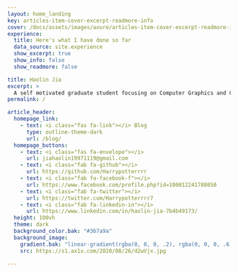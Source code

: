 ```yaml
---
layout: home_landing
key: articles-item-cover-excerpt-readmore-info
cover: /docs/assets/images/axure/articles-item-cover-excerpt-readmore-info.jpg
experience:
  title: Here's what I have done so far
  data_source: site.experience
  show_excerpt: true
  show_info: false
  show_readmore: false

title: Haolin Jia
excerpt: >
  A self motivated graduate student focusing on Computer Graphics and Computer Vision.
permalink: /

article_header:
  homepage_link:
    - text: <i class="fas fa-link"></i> Blog
      type: outline-theme-dark
      url: /blog/
  homepage_buttons:
    - text: <i class="fas fa-envelope"></i>
      url: jiahaolin19971119@gmail.com
    - text: <i class="fab fa-github"></i>
      url: https://github.com/Harrypotterrrr
    - text: <i class="fab fa-facebook-f"></i>
      url: https://www.facebook.com/profile.php?id=100012241788050
    - text: <i class="fab fa-twitter"></i>
      url: https://twitter.com/Harrypotterrrr7
    - text: <i class="fab fa-linkedin-in"></i>
      url: https://www.linkedin.com/in/haolin-jia-7b4b49173/
  height: 100vh
  theme: dark
  background_color.bak: "#367a9a"
  background_image:
    gradient.bak: "linear-gradient(rgba(0, 0, 0, .2), rgba(0, 0, 0, .6))"
    src: https://s1.ax1x.com/2020/08/26/d2wVjx.jpg

---
```


<div class="article__content" markdown="1">

</div>
